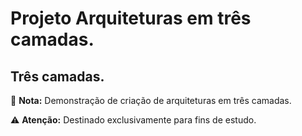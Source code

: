 # Projeto Arquiteturas em três camadas. #

##  Três camadas. ##

📝 **Nota:** Demonstração de criação de arquiteturas em três camadas.

⚠️ **Atenção:** Destinado exclusivamente para fins de estudo.

##
